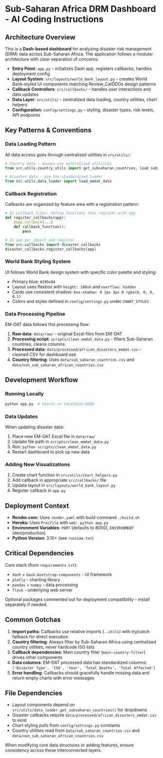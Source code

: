 # Sub-Saharan Africa DRM Dashboard - AI Coding Instructions

## Architecture Overview

This is a **Dash-based dashboard** for analyzing disaster risk management (DRM) data across Sub-Saharan Africa. The application follows a modular architecture with clear separation of concerns:

- **Entry Point**: `app.py` - initializes Dash app, registers callbacks, handles deployment config
- **Layout System**: `src/layouts/world_bank_layout.py` - creates World Bank-styled UI components matching Review_CatDDOs design patterns
- **Callback Controllers**: `src/callbacks/` - handles user interactions and data updates
- **Data Layer**: `src/utils/` - centralized data loading, country utilities, chart helpers
- **Configuration**: `config/settings.py` - styling, disaster types, risk levels, API endpoints

## Key Patterns & Conventions

### Data Loading Pattern
All data access goes through centralized utilities in `src/utils/`:
```python
# Country data - always use centralized utilities
from src.utils.country_utils import get_subsaharan_countries, load_subsaharan_countries_dict

# Disaster data - use the standardized loader
from src.utils.data_loader import load_emdat_data
```

### Callback Registration
Callbacks are organized by feature area with a registration pattern:
```python
# In callback files: define functions then register with app
def register_callbacks(app):
    @app.callback(...)
    def callback_function():
        pass

# In app.py: import and register
from src.callbacks import disaster_callbacks
disaster_callbacks.register_callbacks(app)
```

### World Bank Styling System
UI follows World Bank design system with specific color palette and styling:
- Primary blue: `#295e84`
- Layout uses flexbox with `height: 100vh` and `overflow: hidden`
- Cards use consistent shadow: `box-shadow: 0 1px 3px 0 rgba(0, 0, 0, 0.1)`
- Colors and styles defined in `config/settings.py` under `CHART_STYLES`

### Data Processing Pipeline
EM-DAT data follows this processing flow:
1. **Raw data**: `data/raw/` - original Excel files from EM-DAT
2. **Processing script**: `scripts/clean_emdat_data.py` - filters Sub-Saharan countries, cleans columns
3. **Processed data**: `data/processed/african_disasters_emdat.csv` - cleaned CSV for dashboard use
4. **Country filtering**: Uses `data/sub_saharan_countries.csv` and `data/non_sub_saharan_african_countries.csv`

## Development Workflow

### Running Locally
```bash
python app.py  # Starts on localhost:8050
```

### Data Updates
When updating disaster data:
1. Place new EM-DAT Excel file in `data/raw/`
2. Update file path in `scripts/clean_emdat_data.py`
3. Run: `python scripts/clean_emdat_data.py`
4. Restart dashboard to pick up new data

### Adding New Visualizations
1. Create chart function in `src/utils/chart_helpers.py`
2. Add callback in appropriate `src/callbacks/` file
3. Update layout in `src/layouts/world_bank_layout.py`
4. Register callback in `app.py`

## Deployment Context

- **Render.com**: Uses `render.yaml` with build command `./build.sh`
- **Heroku**: Uses `Procfile` with `web: python app.py`
- **Environment Variables**: `PORT` (defaults to 8050), `ENVIRONMENT` (dev/production)
- **Python Version**: 3.10+ (see `runtime.txt`)

## Critical Dependencies

Core stack (from `requirements.txt`):
- `dash` + `dash-bootstrap-components` - UI framework
- `plotly` - charting library
- `pandas` + `numpy` - data processing
- `flask` - underlying web server

Optional packages commented out for deployment compatibility - install separately if needed.

## Common Gotchas

1. **Import paths**: Callbacks use relative imports (`..utils`) with try/catch fallback for direct execution
2. **Country filtering**: Always filter by Sub-Saharan Africa using centralized country utilities, never hardcode ISO lists
3. **Callback dependencies**: Main country filter (`main-country-filter`) drives other components
4. **Data columns**: EM-DAT processed data has standardized columns: `['Disaster Type', 'ISO', 'Year', 'Total Deaths', 'Total Affected']`
5. **Error handling**: Callbacks should gracefully handle missing data and return empty charts with error messages

## File Dependencies

- Layout components depend on `src/utils/data_loader.get_subsaharan_countries()` for dropdowns
- Disaster callbacks require `data/processed/african_disasters_emdat.csv` to exist
- Chart styling pulls from `config/settings.py` constants
- Country utilities read from `data/sub_saharan_countries.csv` and `data/non_sub_saharan_african_countries.csv`

When modifying core data structures or adding features, ensure consistency across these interconnected layers.